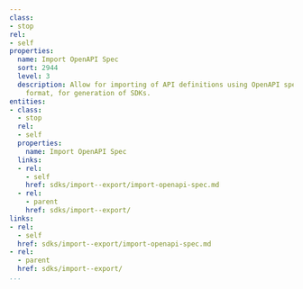 ```yaml
---
class:
- stop
rel:
- self
properties:
  name: Import OpenAPI Spec
  sort: 2944
  level: 3
  description: Allow for importing of API definitions using OpenAPI specification
    format, for generation of SDKs.
entities:
- class:
  - stop
  rel:
  - self
  properties:
    name: Import OpenAPI Spec
  links:
  - rel:
    - self
    href: sdks/import--export/import-openapi-spec.md
  - rel:
    - parent
    href: sdks/import--export/
links:
- rel:
  - self
  href: sdks/import--export/import-openapi-spec.md
- rel:
  - parent
  href: sdks/import--export/
...
```


